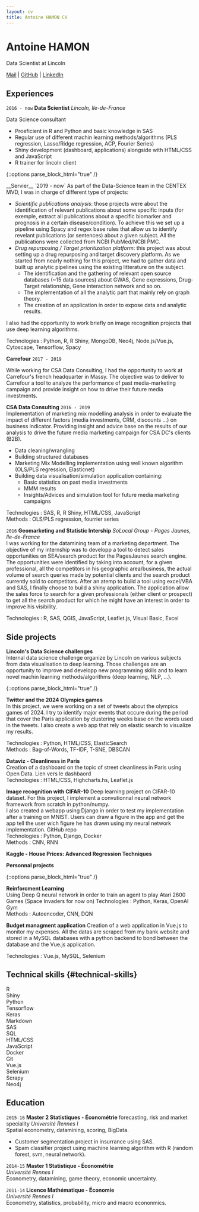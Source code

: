 ```yaml
---
layout: cv
title: Antoine HAMON CV
---
```


# Antoine HAMON
Data Scientist at Lincoln

<div id="webaddress">
    <a href="mailto:antoine.hamon@protonmail.com"><i class="far fa-envelope"></i> Mail</a>
    | <a href="https://github.com/ZwAnto"><i class="fab fa-github"></i> GitHub</a>
    | <a href="https://www.linkedin.com/in/hamonantoine/"><i class="fab fa-linkedin"></i> LinkedIn</a>
</div>

## Experiences

`2016 - now`
__Data Scientist__ *Lincoln, Ile-de-France*  

Data Science consultant 
* Proeficient in R and Python and basic knowledge in SAS
* Regular use of different machin learning methods/algorithms (PLS regression, Lasso/Ridge regression, ACP, Fourier Series)
* Shiny development (dashboard, applications) alongside with HTML/CSS and JavaScript
* R trainer for lincoln client

{::options parse_block_html="true" /}
<div class='sub_container'>
__Servier__ `2019 - now`  
As part of the Data-Science team in the CENTEX MVD, I was in charge of different type of projects:

* *Scientific publications analysis*:  those projects were about the identification of relevant publications about some specific inputs (for exemple, extract all publications about a specific biomarker and prognosis in a certain disease/condition). To achieve this we set up a pipeline using Spacy and regex base rules that allow us to identify revelant publications (or sentences) about a given subject. All the publications were collected from NCBI PubMed/NCBI PMC.
* *Drug repurposing / Target prioritization platform*: this project was about setting up a drug repurposing and target discovery platform. As we started from nearly nothing for this project, we had to gather data and built up analytic pipelines using the existing litterature on the subject. 
    - The identification and the gathering of relevant open source databases (~15 data sources) about GWAS, Gene expressions, Drug-Target relationship, Gene interaction network and so on. 
    - The implementation of all the analytic part that mainly rely on graph theory. 
    - The creation of an application in order to expose data and analytic results.

I also had the opportunity to work briefly on image recognition projects that use deep learning algorithms.

Technologies : Python, R, R Shiny, MongoDB, Neo4j, Node.js/Vue.js, Cytoscape, Tensorflow, Spacy
    
__Carrefour__ `2017 - 2019`  

While working for CSA Data Consulting, I had the opportunity to work at Carrefour's french headquarter in Massy. The objective was to deliver to Carrefour a tool to analyze the performance of past media-marketing campaign and provide insight on how to drive their future media investments. 

__CSA Data Consulting__ `2016 - 2019`  
Implementation of marketing mix modelling analysis in order to evaluate the impact of different factors (media investments, CRM, discounts ...) on business indicator. 
Providing insight and advice base on the results of our analysis to drive the future media marketing campaign for CSA DC's clients (B2B).

* Data cleaning/wrangling
* Building structured databases
* Marketing Mix Modelling implementation using well known algorithm (OLS/PLS regression, Elasticnet)
* Building data visualisation/simulation application containing:
    - Basic statistics on past media investments
    - MMM results
    - Insights/Advices and simulation tool for future media marketing campaigns

Technologies : SAS, R, R Shiny, HTML/CSS, JavaScript  
Methods : OLS/PLS regression, fourrier series
</div>

`2016`
__Geomarketing and Statistic Intership__ *SoLocal Group - Pages Jaunes, Ile-de-France*  
I was working for the datamining team of a marketing department. The objective of my internship was to developp a tool to detect sales opportunities on SEA/search product for the PagesJaunes search engine.  
The opportunities were identified by taking into account, for a given professional, all the competitors in his geographic area/business, the actual volume of search queries made by potential clients and the search product currently sold to competitors.
After an atemp to build a tool using excel/VBA and SAS, I finally choose to build a shiny application. The application allow the sales force to search for a given professionals (either client or prospect) to get all the search product for which he might have an interest in order to improve his visibility.

Technologies : R, SAS, QGIS, JavaScript, Leaflet.js, Visual Basic, Excel

## Side projects

__Lincoln's Data Science challenges__  
Internal data science challenge organize by Lincoln on various subjects from data visualisation to deep learning. Those challenges are an opportunity to improve and developp new programming skills and to learn novel machin learning methods/algorithms (deep learning, NLP, ...).

{::options parse_block_html="true" /}
<div class='sub_container'>

__Twitter and the 2024 Olympics games__  
In this project, we were working on a set of tweets about the olympics games of 2024. I try to identify major events that occure during the period that cover the Paris application by clustering weeks base on the words used in the tweets. I also create a web app that rely on elastic search to visualize my results.

Technologies : Python, HTML/CSS, ElasticSearch  
Methods : Bag-of-Words, TF-IDF, T-SNE, DBSCAN  

__Dataviz - Cleanliness in Paris__  
Creation of a dashboard on the topic of street cleanliness in Paris using Open Data.
Lien vers le dashbaord <a href='https://zwanto.org/lincoln/'><i class="fas fa-external-link-alt"></i></a>  
Technologies : HTML/CSS, Highcharts.hs, Leaflet.js  

__Image recognition with CIFAR-10__ 
Deep learning project on CIFAR-10 dataset. For this project, I implement a convutionnal neural network framework from scratch in python/numpy.  
I also created a webapp using Django in order to test my implementation after a training on MNIST. Users can draw a figure in the app and get the app tell the user wich figure he has drawn using my neural network implementation.
GitHub repo <a href='https://github.com/zwanto/pynet/'><i class="fas fa-external-link-alt"></i></a>  
Technologies : Python, Django, Docker  
Methods : CNN, RNN  

__Kaggle - House Prices: Advanced Regression Techniques__  
</div>

__Personnal projects__  

{::options parse_block_html="true" /}
<div class='sub_container'>
    
__Reinforcment Learning__  
Using Deep Q neural network in order to train an agent to play Atari 2600 Games (Space Invaders for now on)
Technologies : Python, Keras, OpenAI Gym  
Methods : Autoencoder, CNN, DQN  

__Budget managment application__
Creation of a web application in Vue.js to monitor my expenses.
All the datas are scraped from my bank website and stored in a MySQL databases with a python backend to bond between the database and the Vue.js application.

Technologies : Vue.js, MySQL, Selenium
</div>


## Technical skills {#technical-skills}

R  
Shiny  
Python  
Tensorflow  
Keras  
Markdown  
SAS  
SQL  
HTML/CSS  
JavaScript  
Docker  
Git  
Vue.js  
Selenium  
Scrapy  
Neo4j  

## Education

`2015-16`
__Master 2 Statistiques - Économétrie__ forecasting, risk and market speciality
*Université Rennes I*  
Spatial econometry, datamining, scoring, BigData.
* Customer segmentation project in insurrance using SAS.
* Spam classifier project using machine learning algorithm with R (random forest, svm, neural network).

`2014-15`
__Master 1 Statistique - Économétrie__  
*Université Rennes I*  
Econometry, datamining, game theory, economic uncertainty.

`2011-14`
__Licence Mathématique - Économie__  
*Université Rennes I*  
Econometry, statistics, probability, micro and macro econonmics.
